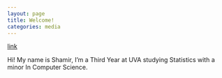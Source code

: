 ```yaml
---
layout: page
title: Welcome!
categories: media
---
```


[link](https://user-images.githubusercontent.com/4943215/55412536-edbba180-5567-11e9-9c70-6d33bca3f8ed.jpg)


Hi! My name is Shamir, I’m a Third Year at UVA studying Statistics with a minor In Computer Science.
